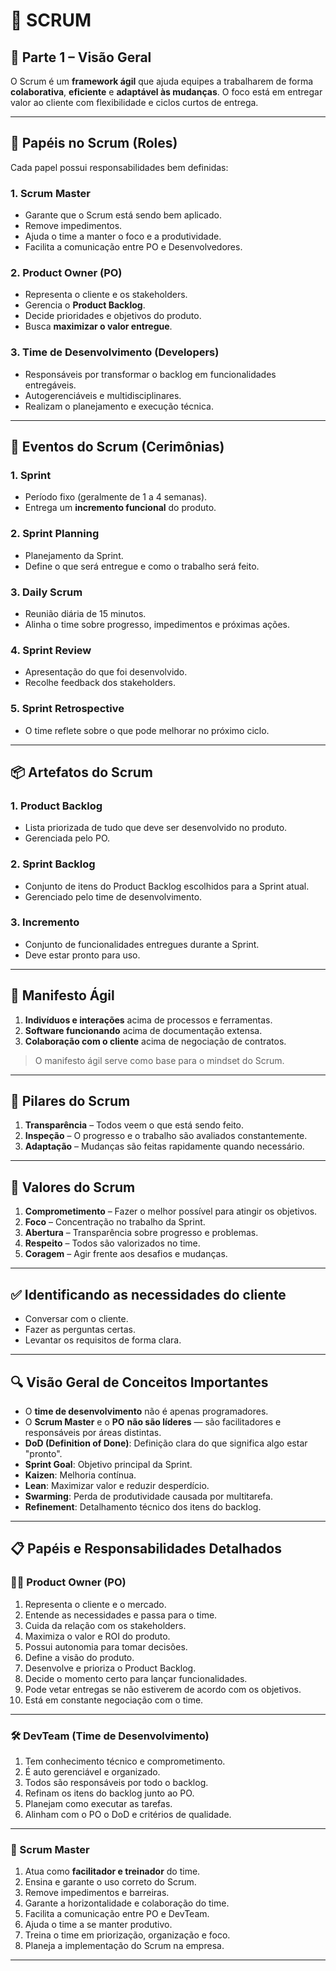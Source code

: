 # 📌 SCRUM

## 🧩 Parte 1 – Visão Geral

O Scrum é um **framework ágil** que ajuda equipes a trabalharem de forma **colaborativa**, **eficiente** e **adaptável às mudanças**. O foco está em entregar valor ao cliente com flexibilidade e ciclos curtos de entrega.

---

## 👥 Papéis no Scrum (Roles)

Cada papel possui responsabilidades bem definidas:

### 1. Scrum Master
- Garante que o Scrum está sendo bem aplicado.
- Remove impedimentos.
- Ajuda o time a manter o foco e a produtividade.
- Facilita a comunicação entre PO e Desenvolvedores.

### 2. Product Owner (PO)
- Representa o cliente e os stakeholders.
- Gerencia o **Product Backlog**.
- Decide prioridades e objetivos do produto.
- Busca **maximizar o valor entregue**.

### 3. Time de Desenvolvimento (Developers)
- Responsáveis por transformar o backlog em funcionalidades entregáveis.
- Autogerenciáveis e multidisciplinares.
- Realizam o planejamento e execução técnica.

---

## 📅 Eventos do Scrum (Cerimônias)

### 1. Sprint
- Período fixo (geralmente de 1 a 4 semanas).
- Entrega um **incremento funcional** do produto.

### 2. Sprint Planning
- Planejamento da Sprint.
- Define o que será entregue e como o trabalho será feito.

### 3. Daily Scrum
- Reunião diária de 15 minutos.
- Alinha o time sobre progresso, impedimentos e próximas ações.

### 4. Sprint Review
- Apresentação do que foi desenvolvido.
- Recolhe feedback dos stakeholders.

### 5. Sprint Retrospective
- O time reflete sobre o que pode melhorar no próximo ciclo.

---

## 📦 Artefatos do Scrum

### 1. Product Backlog
- Lista priorizada de tudo que deve ser desenvolvido no produto.
- Gerenciada pelo PO.

### 2. Sprint Backlog
- Conjunto de itens do Product Backlog escolhidos para a Sprint atual.
- Gerenciado pelo time de desenvolvimento.

### 3. Incremento
- Conjunto de funcionalidades entregues durante a Sprint.
- Deve estar pronto para uso.

---

## 📜 Manifesto Ágil

1. **Indivíduos e interações** acima de processos e ferramentas.  
2. **Software funcionando** acima de documentação extensa.  
3. **Colaboração com o cliente** acima de negociação de contratos.  

> O manifesto ágil serve como base para o mindset do Scrum.

---

## 🧱 Pilares do Scrum

1. **Transparência** – Todos veem o que está sendo feito.  
2. **Inspeção** – O progresso e o trabalho são avaliados constantemente.  
3. **Adaptação** – Mudanças são feitas rapidamente quando necessário.

---

## 🌟 Valores do Scrum

1. **Comprometimento** – Fazer o melhor possível para atingir os objetivos.  
2. **Foco** – Concentração no trabalho da Sprint.  
3. **Abertura** – Transparência sobre progresso e problemas.  
4. **Respeito** – Todos são valorizados no time.  
5. **Coragem** – Agir frente aos desafios e mudanças.

---

## ✅ Identificando as necessidades do cliente

- Conversar com o cliente.
- Fazer as perguntas certas.
- Levantar os requisitos de forma clara.

---

## 🔍 Visão Geral de Conceitos Importantes

- O **time de desenvolvimento** não é apenas programadores.  
- O **Scrum Master** e o **PO** **não são líderes** — são facilitadores e responsáveis por áreas distintas.  
- **DoD (Definition of Done)**: Definição clara do que significa algo estar "pronto".  
- **Sprint Goal**: Objetivo principal da Sprint.  
- **Kaizen**: Melhoria contínua.  
- **Lean**: Maximizar valor e reduzir desperdício.  
- **Swarming**: Perda de produtividade causada por multitarefa.  
- **Refinement**: Detalhamento técnico dos itens do backlog.

---

## 📋 Papéis e Responsabilidades Detalhados

### 🧑‍💼 Product Owner (PO)

1. Representa o cliente e o mercado.  
2. Entende as necessidades e passa para o time.  
3. Cuida da relação com os stakeholders.  
4. Maximiza o valor e ROI do produto.  
5. Possui autonomia para tomar decisões.  
6. Define a visão do produto.  
7. Desenvolve e prioriza o Product Backlog.  
8. Decide o momento certo para lançar funcionalidades.  
9. Pode vetar entregas se não estiverem de acordo com os objetivos.  
10. Está em constante negociação com o time.

---

### 🛠️ DevTeam (Time de Desenvolvimento)

1. Tem conhecimento técnico e comprometimento.  
2. É auto gerenciável e organizado.  
3. Todos são responsáveis por todo o backlog.  
4. Refinam os itens do backlog junto ao PO.  
5. Planejam como executar as tarefas.  
6. Alinham com o PO o DoD e critérios de qualidade.

---

### 🧭 Scrum Master

1. Atua como **facilitador e treinador** do time.  
2. Ensina e garante o uso correto do Scrum.  
3. Remove impedimentos e barreiras.  
4. Garante a horizontalidade e colaboração do time.  
5. Facilita a comunicação entre PO e DevTeam.  
6. Ajuda o time a se manter produtivo.  
7. Treina o time em priorização, organização e foco.  
8. Planeja a implementação do Scrum na empresa.

---
